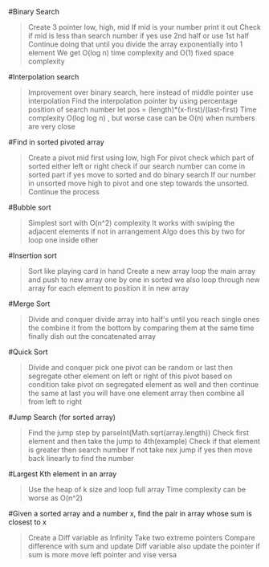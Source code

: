 #Binary Search
> Create 3 pointer low, high, mid
> If mid is your number print it out
> Check if mid is less than search number if yes use 2nd half or use 1st half
> Continue doing that until you divide the array exponentially into 1 element
> We get O(log n) time complexity and O(1) fixed space complexity

#Interpolation search
> Improvement over binary search, here instead of middle pointer use interpolation
> Find the interpolation pointer by using percentage position of search number
> let pos = (length)*(x-first)/(last-first)
> Time complexity O(log log n) , but worse case can be O(n) when numbers are very close

#Find in sorted pivoted array
> Create a pivot mid first using low, high
> For pivot check which part of sorted either left or right
> check if our search number can come in sorted part if yes move to sorted and do binary search
> If our number in unsorted move high to pivot and one step towards the unsorted.
> Continue the process

#Bubble sort
> Simplest sort with O(n^2) complexity
> It works with swiping the adjacent elements if not in arrangement
> Algo does this by two for loop one inside other

#Insertion sort
> Sort like playing card in hand
> Create a new array
> loop the main array and push to new array one by one in sorted
> we also loop through new array for each element to position it in new array

#Merge Sort
> Divide and conquer
> divide array into half's until you reach single ones
> the combine it from the bottom by comparing them at the same time
> finally dish out the concatenated array

#Quick Sort
> Divide and conquer
> pick one pivot can be random or last
> then segregate other element on left or right of this pivot based on condition
> take pivot on segregated element as well and then continue the same
> at last you will have one element array then combine all from left to right

#Jump Search (for sorted array)
> Find the jump step by parseInt(Math.sqrt(array.length))
> Check first element and then take the jump to 4th(example)
> Check if that element is greater then search number
> If not take nex jump if yes then move back linearly to find the number

#Largest Kth element in an array
> Use the heap of k size and loop full array
> Time complexity can be worse as O(n^2)

#Given a sorted array and a number x, find the pair in array whose sum is closest to x
> Create a Diff variable as Infinity
> Take two extreme pointers
> Compare difference with sum and update Diff variable
> also update the pointer if sum is more move left pointer and vise versa